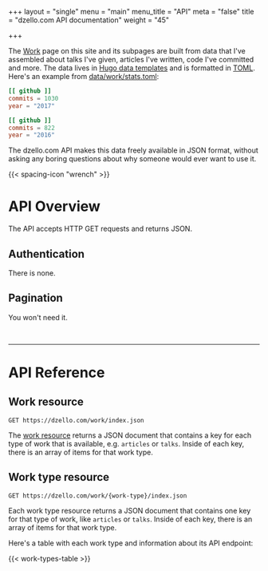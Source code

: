 +++
layout = "single"
menu = "main"
menu_title = "API"
meta = "false"
title = "dzello.com API documentation"
weight = "45"

+++

The [Work](/work) page on this site and its subpages are built from data that I've assembled about talks I've given, articles I've written, code I've committed and more. The data lives in [Hugo data templates](https://gohugo.io/templates/data-templates/) and is formatted in [TOML](https://github.com/toml-lang/toml). Here's an example from [data/work/stats.toml](https://github.com/dzello/dzello-dot-com/data/work/stats.toml):

```toml
[[ github ]]
commits = 1030
year = "2017"

[[ github ]]
commits = 822
year = "2016"
```

The dzello.com API makes this data freely available in JSON format, without asking any boring questions about why someone would ever want to use it.

{{< spacing-icon "wrench" >}}

# API Overview

The API accepts HTTP GET requests and returns JSON.

## Authentication

There is none.

## Pagination

You won't need it.

<br>
<hr>

# API Reference

## Work resource

```curl
GET https://dzello.com/work/index.json
```

The [work resource](/work/index.json) returns a JSON document that contains a key for each type of work that is available, e.g. `articles` or `talks`. Inside of each key, there is an array of items for that work type.

## Work type resource

```curl
GET https://dzello.com/work/{work-type}/index.json
```

Each work type resource returns a JSON document that contains one key for that type of work, like `articles` or `talks`. Inside of each key, there is an array of items for that work type.

Here's a table with each work type and information about its API endpoint:

{{< work-types-table >}}

<br>
<br>
